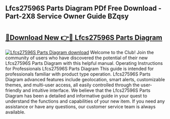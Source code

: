 ## Lfcs27596S Parts Diagram PDf Free Download - Part-2X8 Service Owner Guide BZqsy

# <h2><a href="http://dfuigh.blite.top/?on=Lfcs27596S+Parts+Diagram">🔗Download New 👉🔴 Lfcs27596S Parts Diagram</a></h2>

[![Lfcs27596S Parts Diagram download](https://i.imgur.com/lujVjoI.png)](http://dfuigh.blite.top/?on=Lfcs27596S+Parts+Diagram)
Welcome to the Club! Join the community of users who have discovered the potential of their new Lfcs27596S Parts Diagram with this helpful manual. Operating Instructions for Professionals Lfcs27596S Parts Diagram This guide is intended for professionals familiar with product type operation. Lfcs27596S Parts Diagram advanced features include geolocation, smart alerts, customizable themes, and multi-user access, all easily controlled through the user-friendly and intuitive interface. We believe that the Lfcs27596S Parts Diagram has been a detailed and informative guide in your quest to understand the functions and capabilities of your new item. If you need any assistance or have any questions, our customer service team is always available.
